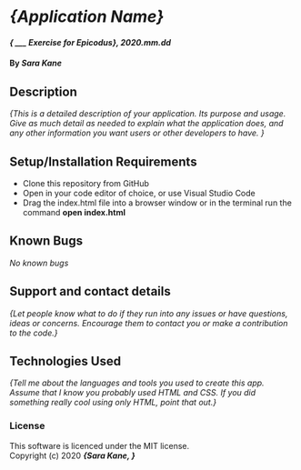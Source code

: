 # _{Application Name}_

#### _{ ___ Exercise for Epicodus}, 2020.mm.dd_

#### By _**Sara Kane**_

## Description

_{This is a detailed description of your application. Its purpose and usage.  Give as much detail as needed to explain what the application does, and any other information you want users or other developers to have. }_

## Setup/Installation Requirements
* Clone this repository from GitHub
* Open in your code editor of choice, or use Visual Studio Code
* Drag the index.html file into a browser window or in the terminal run the command **open index.html**

## Known Bugs
_No known bugs_
## Support and contact details
_{Let people know what to do if they run into any issues or have questions, ideas or concerns.  Encourage them to contact you or make a contribution to the code.}_
## Technologies Used
_{Tell me about the languages and tools you used to create this app. Assume that I know you probably used HTML and CSS. If you did something really cool using only HTML, point that out.}_
### License
This software is licenced under the MIT license.  
Copyright (c) 2020 **_{Sara Kane, }_**